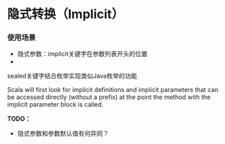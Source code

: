# 隐式转换（Implicit）

### 使用场景

- 隐式参数：implicit关键字在参数列表开头的位置
- 

sealed关键字结合枚举实现类似Java枚举的功能




Scala will first look for implicit definitions and implicit parameters that can be accessed directly (without a prefix) at the point the method with the implicit parameter block is called.




**TODO：**

- 隐式参数和参数默认值有何异同？






